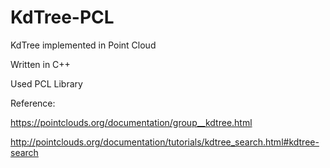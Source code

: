 # KdTree-PCL
KdTree implemented in Point Cloud 

Written in C++

Used PCL Library

Reference:

https://pointclouds.org/documentation/group__kdtree.html

http://pointclouds.org/documentation/tutorials/kdtree_search.html#kdtree-search
